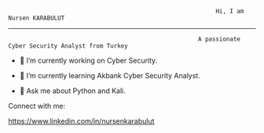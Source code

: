                                                                Hi, I am Nursen KARABULUT
  ____________________________________________________________________________________________________________________________________________________________________
                                             
                                                          A passionate Cyber Security Analyst from Turkey      
 
 - 🔭 I’m currently working on Cyber Security.
 
 - 🌱 I’m currently learning Akbank Cyber Security Analyst.
 
 - 💬 Ask me about Python and Kali.
 
 Connect with me:
 
 https://www.linkedin.com/in/nursenkarabulut
 

 
  




<!--
**NursenKarabulut/NursenKarabulut** is a ✨ _special_ ✨ repository because its `README.md` (this file) appears on your GitHub profile.

Here are some ideas to get you started:

- 🔭 I’m currently working on ...
- 🌱 I’m currently learning ...
- 👯 I’m looking to collaborate on ...
- 🤔 I’m looking for help with ...
- 💬 Ask me about ...
- 📫 How to reach me: ...
- 😄 Pronouns: ...
- ⚡ Fun fact: ...
-->
